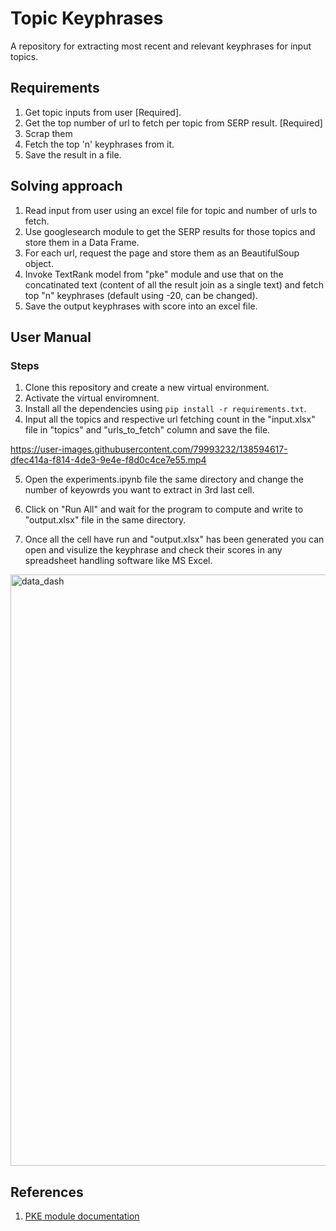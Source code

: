 # Topic Keyphrases <br>
A repository for extracting most recent and relevant keyphrases for input topics.

## Requirements<br>
1. Get topic inputs from user [Required].
2. Get the top number of url to fetch per topic from SERP result. [Required]
3. Scrap them 
4. Fetch the top 'n' keyphrases from it.
5. Save the result in a file.

## Solving approach <br>
1. Read input from user using an excel file for topic and number of urls to fetch.
2. Use googlesearch module to get the SERP results for those topics and store them in a Data Frame.
3. For each url, request the page and store them as an BeautifulSoup object.
4. Invoke TextRank model from "pke" module and use that on the concatinated text (content of all the result join as a single text) and fetch top "n" keyphrases (default using -20, can be changed).
5. Save the output keyphrases with score into an excel file.

## User Manual<br>
### Steps
1. Clone this repository and create a new virtual environment.
2. Activate the virtual enviromnent.
3. Install all the dependencies using ```pip install -r requirements.txt```.
4. Input all the topics and respective url fetching count in the "input.xlsx" file in "topics" and "urls_to_fetch" column and save the file.

https://user-images.githubusercontent.com/79993232/138594617-dfec414a-f814-4de3-9e4e-f8d0c4ce7e55.mp4

5. Open the experiments.ipynb file the same directory and change the number of keyowrds you want to extract in 3rd last cell.
6. Click on "Run All" and wait for the program to compute and write to "output.xlsx" file in the same directory.

7. Once all the cell have run and "output.xlsx" has been generated you can open and visulize the keyphrase and check their scores in any spreadsheet handling software like MS Excel.

<img width="946" alt="data_dash" src="https://user-images.githubusercontent.com/79993232/138594796-10c76e82-6342-4e5a-805a-41ef6f282ba1.PNG">

## References
1. [PKE module documentation](https://boudinfl.github.io/pke/build/html/index.html)


